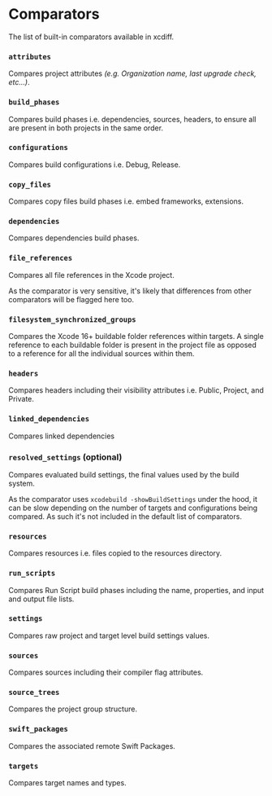 # Comparators

The list of built-in comparators available in xcdiff.

### `attributes`

Compares project attributes _(e.g. Organization name, last upgrade check, etc...)_.

### `build_phases`

Compares build phases i.e. dependencies, sources, headers, to ensure all are present in both projects in the same order.

### `configurations`

Compares build configurations i.e. Debug, Release.

### `copy_files`

Compares copy files build phases i.e. embed frameworks, extensions.

### `dependencies`

Compares dependencies build phases.

### `file_references`

Compares all file references in the Xcode project.

As the comparator is very sensitive, it's likely that differences from other comparators will be flagged here too.

### `filesystem_synchronized_groups`

Compares the Xcode 16+ buildable folder references within targets. A single reference to each buildable folder is present in the project file as opposed to a reference for all the individual sources within them.

### `headers`

Compares headers including their visibility attributes i.e. Public, Project, and Private.

### `linked_dependencies`

Compares linked dependencies

### `resolved_settings` (optional)

Compares evaluated build settings, the final values used by the build system.

As the comparator uses `xcodebuild -showBuildSettings` under the hood, it can be slow depending on the number of targets and configurations being compared. As such it's not included in the default list of comparators.

### `resources`

Compares resources i.e. files copied to the resources directory.

### `run_scripts`

Compares Run Script build phases including the name, properties, and input and output file lists.

### `settings`

Compares raw project and target level build settings values.

### `sources`

Compares sources including their compiler flag attributes.

### `source_trees`

Compares the project group structure.

### `swift_packages`

Compares the associated remote Swift Packages.

### `targets`

Compares target names and types.
